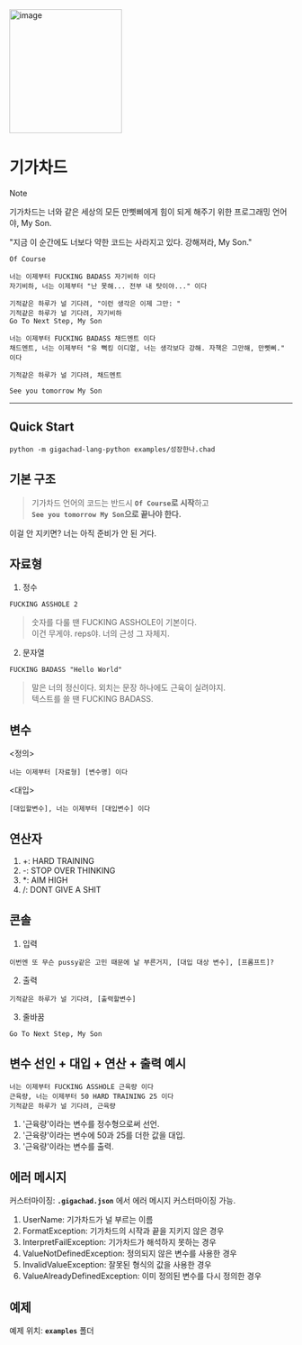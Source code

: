 <img src="https://github.com/user-attachments/assets/58763d5b-ea23-47ff-a21a-9eeba832c220" alt="image" width="200" height="220" />


# 기가차드

> [!NOTE]  
> 기가차드는 너와 같은 세상의 모든 만삣삐에게 힘이 되게 해주기 위한 프로그래밍 언어야, My Son.

"지금 이 순간에도 너보다 약한 코드는 사라지고 있다. 강해져라, My Son."
```
Of Course

너는 이제부터 FUCKING BADASS 자기비하 이다
자기비하, 너는 이제부터 "난 못해... 전부 내 탓이야..." 이다

기적같은 하루가 널 기다려, "이런 생각은 이제 그만: "
기적같은 하루가 널 기다려, 자기비하
Go To Next Step, My Son

너는 이제부터 FUCKING BADASS 채드멘트 이다
채드멘트, 너는 이제부터 "유 뻑킹 이디엍, 너는 생각보다 강해. 자책은 그만해, 만삣삐." 이다

기적같은 하루가 널 기다려, 채드멘트

See you tomorrow My Son
```
---

## Quick Start

```
python -m gigachad-lang-python examples/성장한나.chad
```

## 기본 구조

> 기가차드 언어의 코드는 반드시 **`Of Course`로 시작**하고  
> **`See you tomorrow My Son`으로 끝나야 한다.**

이걸 안 지키면? 너는 아직 준비가 안 된 거다.

## 자료형

1. 정수

```
FUCKING ASSHOLE 2
```

> 숫자를 다룰 땐 FUCKING ASSHOLE이 기본이다.  
> 이건 무게야. reps야. 너의 근성 그 자체지.  

2. 문자열

```
FUCKING BADASS "Hello World"
```

> 말은 너의 정신이다. 외치는 문장 하나에도 근육이 실려야지.  
> 텍스트를 쓸 땐 FUCKING BADASS.  

## 변수

<정의>

```
너는 이제부터 [자료형] [변수명] 이다
```

<대입>

```
[대입할변수], 너는 이제부터 [대입변수] 이다
```

## 연산자

1. +: HARD TRAINING
2. -: STOP OVER THINKING
3. \*: AIM HIGH
4. /: DONT GIVE A SHIT

## 콘솔

1. 입력

```
이번엔 또 무슨 pussy같은 고민 때문에 날 부른거지, [대입 대상 변수], [프롬프트]?
```

2. 출력

```
기적같은 하루가 널 기다려, [출력할변수]
```

3. 줄바꿈

```
Go To Next Step, My Son
```

## 변수 선인 + 대입 + 연산 + 출력 예시  

```
너는 이제부터 FUCKING ASSHOLE 근육량 이다
근육량, 너는 이제부터 50 HARD TRAINING 25 이다
기적같은 하루가 널 기다려, 근육량
```

1. '근육량'이라는 변수를 정수형으로써 선언.  
2. '근육량'이라는 변수에 50과 25를 더한 값을 대입.  
3. '근육량'이라는 변수를 출력.  

## 에러 메시지

커스터마이징: **`.gigachad.json`** 에서 에러 메시지 커스터마이징 가능.

1. UserName: 기가차드가 널 부르는 이름
2. FormatException: 기가차드의 시작과 끝을 지키지 않은 경우
3. InterpretFailException: 기가차드가 해석하지 못하는 경우
4. ValueNotDefinedException: 정의되지 않은 변수를 사용한 경우
5. InvalidValueException: 잘못된 형식의 값을 사용한 경우
6. ValueAlreadyDefinedException: 이미 정의된 변수를 다시 정의한 경우

## 예제

예제 위치: **`examples`** 폴더
